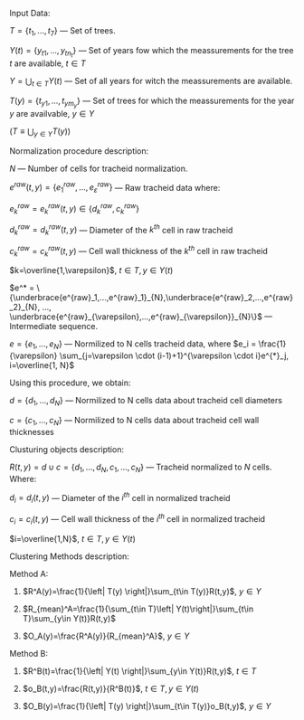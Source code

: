 Input Data:

$T=\{ t_1, ..., t_7 \}$ — Set of trees.

$Y(t)=\{ y_{t1}, ..., y_{tn_t} \}$ — Set of years fow which the meassurements for the tree $t$ are available,  $t \in T$

$Y=\bigcup_{t \in T} Y(t)$ — Set of all years for witch the meassurements are available.

$T(y)=\{ t_{y1}, ..., t_{ym_y} \}$ — Set of trees for which the meassurements for the year $y$ are availvable, $y \in Y$

$\left (T \equiv \bigcup_{y \in Y} T(y) \right )$

Normalization procedure description:

$N$ — Number of cells for tracheid normalization.

$e^{raw}(t,y)=\{e^{raw}_1, ..., e^{raw}_{\varepsilon}\}$ — Raw tracheid data where:

$e^{raw}_k = e^{raw}_k(t,y) \in \{d^{raw}_k, c^{raw}_k\}$

$d^{raw}_k=d^{raw}_k(t,y)$ — Diameter of the $k^{th}$ cell in raw tracheid

$c^{raw}_k=c^{raw}_k(t,y)$ — Cell wall thickness of the $k^{th}$ cell in raw tracheid

$k=\overline{1,\varepsilon}$, $t\in T, y\in Y(t)$

$e^* = \{\underbrace{e^{raw}_1,...,e^{raw}_1}_{N},\underbrace{e^{raw}_2,...,e^{raw}_2}_{N}, ..., \underbrace{e^{raw}_{\varepsilon},...,e^{raw}_{\varepsilon}}_{N}\}$ — Intermediate sequence.


$e = \{e_1, ..., e_N\}$ — Normilized to N cells tracheid data, where 
$e_i = \frac{1}{\varepsilon} \sum_{j=\varepsilon \cdot (i-1)+1}^{\varepsilon \cdot i}e^{*}_j, i=\overline{1, N}$

Using this procedure, we obtain:

$d = \{d_1, ..., d_N\}$ — Normilized to N cells data about tracheid cell diameters

$c = \{c_1, ..., c_N\}$ — Normilized to N cells data about tracheid cell wall thicknesses



Clusturing objects description:

$R(t,y) =d \cup c = \{ d_1, ... , d_{N}, c_1, ..., c_{N}\}$ — Tracheid normalized to $N$ cells. Where:

$d_i=d_i(t,y)$ — Diameter of the $i^{th}$ cell in normalized tracheid

$c_i=c_i(t,y)$ — Cell wall thickness of the $i^{th}$ cell in normalized tracheid

$i=\overline{1,N}$, $t\in T, y\in Y(t)$


Clustering Methods description:


Method A:

1. $R^A(y)=\frac{1}{\left| T(y) \right|}\sum_{t\in T(y)}R(t,y)$,   $y\in Y$

2. $R_{mean}^A=\frac{1}{\sum_{t\in T}\left| Y(t)\right|}\sum_{t\in T}\sum_{y\in Y(t)}R(t,y)$

3. $O_A(y)=\frac{R^A(y)}{R_{mean}^A}$,   $y\in Y$

Method B:

1. $R^B(t)=\frac{1}{\left| Y(t) \right|}\sum_{y\in Y(t)}R(t,y)$,   $t\in T$

2. $o_B(t,y)=\frac{R(t,y)}{R^B(t)}$,   $t\in T, y\in Y(t)$

3. $O_B(y)=\frac{1}{\left| T(y) \right|}\sum_{t\in T(y)}o_B(t,y)$,   $y\in Y$